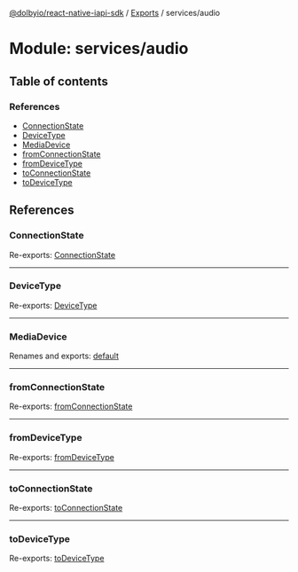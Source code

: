 [@dolbyio/react-native-iapi-sdk](../README.md) / [Exports](../modules.md) / services/audio

# Module: services/audio

## Table of contents

### References

- [ConnectionState](services_audio.md#connectionstate)
- [DeviceType](services_audio.md#devicetype)
- [MediaDevice](services_audio.md#mediadevice)
- [fromConnectionState](services_audio.md#fromconnectionstate)
- [fromDeviceType](services_audio.md#fromdevicetype)
- [toConnectionState](services_audio.md#toconnectionstate)
- [toDeviceType](services_audio.md#todevicetype)

## References

### ConnectionState

Re-exports: [ConnectionState](../enums/services_audio_ConnectionState.ConnectionState.md)

___

### DeviceType

Re-exports: [DeviceType](../enums/services_audio_DeviceType.DeviceType.md)

___

### MediaDevice

Renames and exports: [default](../interfaces/services_audio_MediaDevice.default.md)

___

### fromConnectionState

Re-exports: [fromConnectionState](services_audio_ConnectionState.md#fromconnectionstate)

___

### fromDeviceType

Re-exports: [fromDeviceType](services_audio_DeviceType.md#fromdevicetype)

___

### toConnectionState

Re-exports: [toConnectionState](services_audio_ConnectionState.md#toconnectionstate)

___

### toDeviceType

Re-exports: [toDeviceType](services_audio_DeviceType.md#todevicetype)
